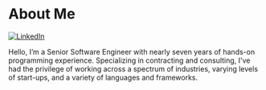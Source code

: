 # About Me
[![LinkedIn](https://img.shields.io/badge/Linked-in-0c66c3.svg)](https://www.linkedin.com/in/carterbland)

Hello, I’m a Senior Software Engineer with nearly seven years of hands-on programming experience. Specializing in contracting and consulting, I've had the privilege of working across a spectrum of industries, varying levels of start-ups, and a variety of languages and frameworks.

<!--
**CarterBland/CarterBland** is a ✨ _special_ ✨ repository because its `README.md` (this file) appears on your GitHub profile.

Here are some ideas to get you started:

- 🔭 I’m currently working on ...
- 🌱 I’m currently learning ...
- 👯 I’m looking to collaborate on ...
- 🤔 I’m looking for help with ...
- 💬 Ask me about ...
- 📫 How to reach me: ...
- 😄 Pronouns: ...
- ⚡ Fun fact: ...
-->
